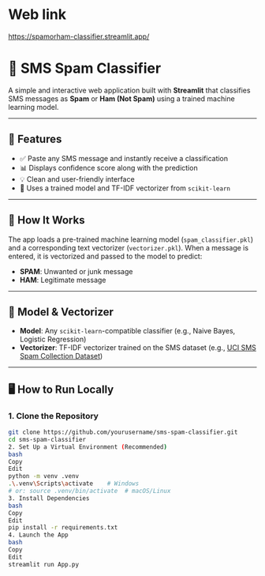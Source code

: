 # Web link

https://spamorham-classifier.streamlit.app/

# 📱 SMS Spam Classifier

A simple and interactive web application built with **Streamlit** that classifies SMS messages as **Spam** or **Ham (Not Spam)** using a trained machine learning model.

---

## 🚀 Features

- ✅ Paste any SMS message and instantly receive a classification
- 📊 Displays confidence score along with the prediction
- 💡 Clean and user-friendly interface
- 🧠 Uses a trained model and TF-IDF vectorizer from `scikit-learn`

---

## 🧠 How It Works

The app loads a pre-trained machine learning model (`spam_classifier.pkl`) and a corresponding text vectorizer (`vectorizer.pkl`). When a message is entered, it is vectorized and passed to the model to predict:

- **SPAM**: Unwanted or junk message
- **HAM**: Legitimate message

---

## 🧪 Model & Vectorizer

- **Model**: Any `scikit-learn`-compatible classifier (e.g., Naive Bayes, Logistic Regression)
- **Vectorizer**: TF-IDF vectorizer trained on the SMS dataset (e.g., [UCI SMS Spam Collection Dataset](https://www.kaggle.com/datasets/uciml/sms-spam-collection-dataset))

---

## 🖥 How to Run Locally

### 1. Clone the Repository

```bash
git clone https://github.com/yourusername/sms-spam-classifier.git
cd sms-spam-classifier
2. Set Up a Virtual Environment (Recommended)
bash
Copy
Edit
python -m venv .venv
.\.venv\Scripts\activate    # Windows
# or: source .venv/bin/activate  # macOS/Linux
3. Install Dependencies
bash
Copy
Edit
pip install -r requirements.txt
4. Launch the App
bash
Copy
Edit
streamlit run App.py
